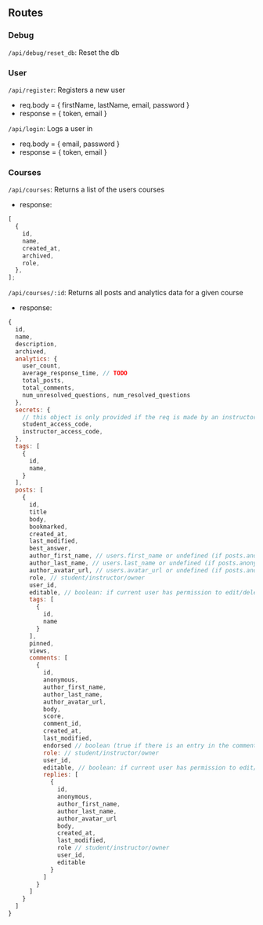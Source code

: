 ## Routes

### Debug

`/api/debug/reset_db`: Reset the db

### User

`/api/register`: Registers a new user

- req.body = { firstName, lastName, email, password }
- response = { token, email }

`/api/login`: Logs a user in

- req.body = { email, password }
- response = { token, email }

### Courses

`/api/courses`: Returns a list of the users courses

- response:

```js
[
  {
    id,
    name,
    created_at,
    archived,
    role,
  },
];
```

`/api/courses/:id`: Returns all posts and analytics data for a given course

- response:

```js
{
  id,
  name,
  description,
  archived,
  analytics: {
    user_count,
    average_response_time, // TODO
    total_posts,
    total_comments,
    num_unresolved_questions, num_resolved_questions
  },
  secrets: {
    // this object is only provided if the req is made by an instructor
    student_access_code,
    instructor_access_code,
  },
  tags: [
    {
      id,
      name,
    }
  ],
  posts: [
    {
      id,
      title
      body,
      bookmarked,
      created_at,
      last_modified,
      best_answer,
      author_first_name, // users.first_name or undefined (if posts.anonymous = true)
      author_last_name, // users.last_name or undefined (if posts.anonymous = true)
      author_avatar_url, // users.avatar_url or undefined (if posts.anonymous = true)
      role, // student/instructor/owner
      user_id,
      editable, // boolean: if current user has permission to edit/delete this
      tags: [
        {
          id,
          name
        }
      ],
      pinned,
      views,
      comments: [
        {
          id,
          anonymous,
          author_first_name,
          author_last_name,
          author_avatar_url,
          body,
          score,
          comment_id,
          created_at,
          last_modified,
          endorsed // boolean (true if there is an entry in the comment_endorsements table for this comment_id)
          role: // student/instructor/owner
          user_id,
          editable, // boolean: if current user has permission to edit/delete this
          replies: [
            {
              id,
              anonymous,
              author_first_name,
              author_last_name,
              author_avatar_url
              body,
              created_at,
              last_modified,
              role // student/instructor/owner
              user_id,
              editable
            }
          ]
        }
      ]
    }
  ]
}

```
